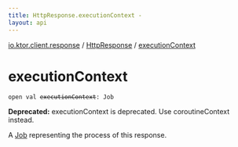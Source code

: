 ```yaml
---
title: HttpResponse.executionContext - 
layout: api
---
```


<div class='api-docs-breadcrumbs'><a href="../index.html">io.ktor.client.response</a> / <a href="index.html">HttpResponse</a> / <a href="./execution-context.html">executionContext</a></div>

# executionContext

<div class="signature"><code><span class="keyword">open</span> <span class="keyword">val </span><s><span class="identifier">executionContext</span></s><span class="symbol">: </span><span class="identifier">Job</span></code></div>

**Deprecated:** executionContext is deprecated. Use coroutineContext instead.

A <a href="#">Job</a> representing the process of this response.

